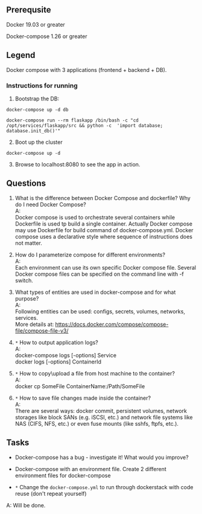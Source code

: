 ## Prerequsite

Docker 19.03 or greater

Docker-compose 1.26 or greater

## Legend

Docker compose with 3 applications (frontend + backend + DB).

### Instructions for running

1. Bootstrap the DB:

`docker-compose up -d db`

`docker-compose run --rm flaskapp /bin/bash -c "cd /opt/services/flaskapp/src && python -c  'import database; database.init_db()'"`

2. Boot up the cluster

`docker-compose up -d`

3. Browse to localhost:8080 to see the app in action.

## Questions

1. What is the difference between Docker Compose and dockerfile? Why do I need Docker Compose?  
A:  
	Docker compose is used to orchestrate several containers while Dockerfile is used tp build  a single
	container. Actually Docker compose may use Dockerfile for build command of docker-compose.yml.
	Docker compose uses a declarative style where sequence of instructions does not matter.

2. How do I parameterize compose for different environments?  
A:  
	Each environment can use its own specific Docker compose file.
	Several Docker compose files can be specified on the command line with -f switch.

3. What types of entities are used in docker-compose and for what purpose?  
A:  
	Following entities can be used: configs, secrets, volumes, networks, services.  
	More details at: https://docs.docker.com/compose/compose-file/compose-file-v3/

4. `*` How to output application logs?  
A:  
	docker-compose logs [-options] Service  
	docker logs [-options] ContainerId  

4. `*` How to copy\upload a file from host machine to the container?  
A:  
	docker cp SomeFile ContainerName:/Path/SomeFile

5. `*` How to save file changes made inside the container?  
A:  
	There are several ways: docker commit, persistent volumes, network storages like block SANs (e.g. iSCSI, etc.) and network file systems like NAS (CIFS, NFS, etc.) or even fuse mounts (like sshfs, ftpfs, etc.).

## Tasks

* Docker-compose has a bug - investigate it! What would you improve?

* Docker-compose with an environment file. Create 2 different environment files for docker-compose

* `*` Change the `docker-compose.yml` to run through dockerstack with code reuse (don't repeat yourself)

A:
	Will be done.